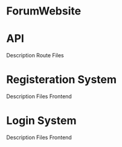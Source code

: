 # ForumWebsite

# API 
  Description
  Route Files
 
# Registeration System
  Description
  Files
  Frontend
  
# Login System
  Description
  Files
  Frontend
  
  
  
  
